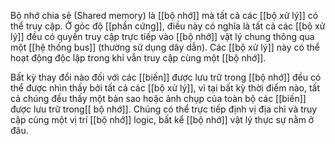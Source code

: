 Bộ nhớ chia sẻ (Shared memory) là [[bộ nhớ]] mà tất cả các [[bộ xử lý]] có thể truy cập. Ở góc độ [[phần cứng]], điều này có nghĩa là tất cả các [[bộ xử lý]] đều có quyền truy cập trực tiếp vào [[bộ nhớ]] vật lý chung thông qua một [[hệ thống bus]] (thường sử dụng dây dẫn). Các [[bộ xử lý]] này có thể hoạt động độc lập trong khi vẫn truy cập cùng một [[bộ nhớ]].

Bất kỳ thay đổi nào đối với các [[biến]] được lưu trữ trong [[bộ nhớ]] đều có thể được nhìn thấy bởi tất cả các [[bộ xử lý]], vì tại bất kỳ thời điểm nào, tất cả chúng đều thấy một bản sao hoặc ảnh chụp của toàn bộ các [[biến]] được lưu trữ trong[[ bộ nhớ]]. Chúng có thể trực tiếp định vị địa chỉ và truy cập cùng một vị trí [[bộ nhớ]] logic, bất kể [[bộ nhớ]] vật lý thực sự nằm ở đâu.
